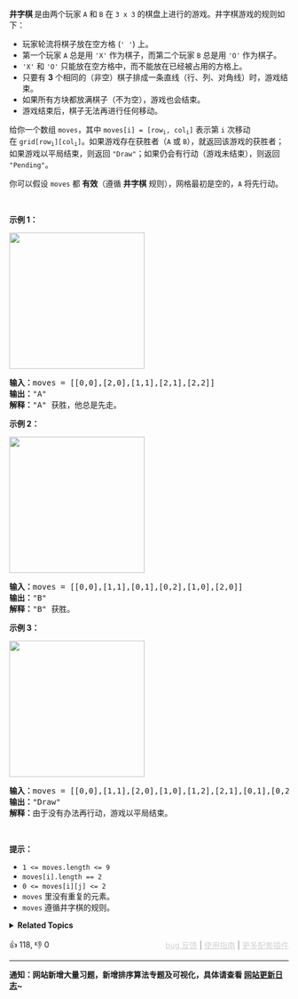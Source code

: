 <p><strong>井字棋&nbsp;</strong>是由两个玩家<i>&nbsp;</i><code>A</code>&nbsp;和&nbsp;<code>B</code>&nbsp;在&nbsp;<code>3 x 3</code>&nbsp;的棋盘上进行的游戏。井字棋游戏的规则如下：</p>

<ul> 
 <li>玩家轮流将棋子放在空方格 (<code>' '</code>) 上。</li> 
 <li>第一个玩家 <code>A</code> 总是用&nbsp;<code>'X'</code> 作为棋子，而第二个玩家 <code>B</code> 总是用 <code>'O'</code> 作为棋子。</li> 
 <li><code>'X'</code> 和 <code>'O'</code> 只能放在空方格中，而不能放在已经被占用的方格上。</li> 
 <li>只要有 <strong>3</strong> 个相同的（非空）棋子排成一条直线（行、列、对角线）时，游戏结束。</li> 
 <li>如果所有方块都放满棋子（不为空），游戏也会结束。</li> 
 <li>游戏结束后，棋子无法再进行任何移动。</li> 
</ul>

<p>给你一个数组 <code>moves</code>，其中 <code>moves[i] = [row<sub>i</sub>, col<sub>i</sub>]</code>&nbsp;表示第&nbsp;<code>i</code>&nbsp;次移动在&nbsp;<code>grid[row<sub>i</sub>][col<sub>i</sub>]</code>。如果游戏存在获胜者（<code>A</code> 或 <code>B</code>），就返回该游戏的获胜者；如果游戏以平局结束，则返回 <code>"Draw"</code>；如果仍会有行动（游戏未结束），则返回 <code>"Pending"</code>。</p>

<p>你可以假设&nbsp;<code>moves</code>&nbsp;都 <strong>有效</strong>（遵循 <strong>井字棋</strong> 规则），网格最初是空的，<code>A</code> 将先行动。</p>

<p>&nbsp;</p>

<p><strong>示例 1：</strong></p> 
<img alt="" src="https://assets.leetcode.com/uploads/2021/09/22/xo1-grid.jpg" style="width: 244px; height: 245px;" /> 
<pre>
<strong>输入：</strong>moves = [[0,0],[2,0],[1,1],[2,1],[2,2]]
<strong>输出：</strong>"A"
<strong>解释：</strong>"A" 获胜，他总是先走。
</pre>

<p><strong>示例 2：</strong></p> 
<img alt="" src="https://assets.leetcode.com/uploads/2021/09/22/xo2-grid.jpg" style="width: 244px; height: 245px;" /> 
<pre>
<strong>输入：</strong>moves = [[0,0],[1,1],[0,1],[0,2],[1,0],[2,0]]
<strong>输出：</strong>"B"
<strong>解释：</strong>"B" 获胜。
</pre>

<p><strong>示例 3：</strong></p> 
<img alt="" src="https://assets.leetcode.com/uploads/2021/09/22/xo3-grid.jpg" style="width: 244px; height: 245px;" /> 
<pre>
<strong>输入：</strong>moves = [[0,0],[1,1],[2,0],[1,0],[1,2],[2,1],[0,1],[0,2],[2,2]]
<strong>输出：</strong>"Draw"
<strong>解释：</strong>由于没有办法再行动，游戏以平局结束。
</pre>

<p>&nbsp;</p>

<p><strong>提示：</strong></p>

<ul> 
 <li><code>1 &lt;= moves.length &lt;= 9</code></li> 
 <li><code>moves[i].length == 2</code></li> 
 <li><code>0 &lt;= moves[i][j] &lt;= 2</code></li> 
 <li><code>moves</code>&nbsp;里没有重复的元素。</li> 
 <li><code>moves</code> 遵循井字棋的规则。</li> 
</ul>

<details><summary><strong>Related Topics</strong></summary>数组 | 哈希表 | 矩阵 | 模拟</details><br>

<div>👍 118, 👎 0<span style='float: right;'><span style='color: gray;'><a href='https://github.com/labuladong/fucking-algorithm/issues' target='_blank' style='color: lightgray;text-decoration: underline;'>bug 反馈</a> | <a href='https://labuladong.online/algo/fname.html?fname=jb插件简介' target='_blank' style='color: lightgray;text-decoration: underline;'>使用指南</a> | <a href='https://labuladong.online/algo/' target='_blank' style='color: lightgray;text-decoration: underline;'>更多配套插件</a></span></span></div>

<div id="labuladong"><hr>

**通知：网站新增大量习题，新增排序算法专题及可视化，具体请查看 [网站更新日志](https://labuladong.online/algo/changelog/website/)~**

</div>

